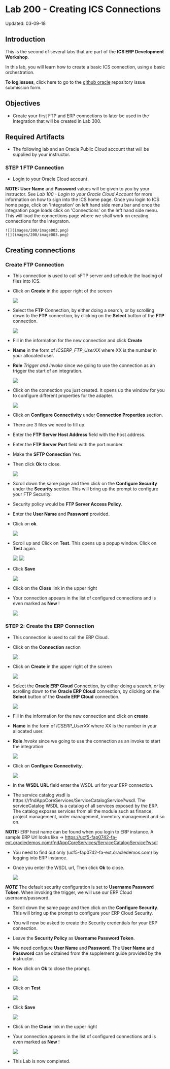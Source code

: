 # Lab 200 - Creating ICS Connections

Updated: 03-09-18

## Introduction

This is the second of several labs that are part of the **ICS ERP Development Workshop**.

In this lab, you will learn how to create a basic ICS connection, using a basic orchestration.

**To log issues**, click here to go to the [github oracle](https://github.com/oracle/learning-library/issues/new) repository issue submission form.

## Objectives

- Create your first FTP and ERP connections to later be used in the Integration that will be created in Lab 300.

## Required Artifacts

- The following lab and an Oracle Public Cloud account that will be supplied by your instructor.

### **STEP 1** FTP Connection

- Login to your Oracle Cloud account

**NOTE:** **User Name** and **Password** values will be given to you by your instructor. See _Lab 100 - Login to your Oracle Cloud Account_ for more information on how to sign into the ICS home page. Once you login to ICS home page, click on 'Integration' on left hand side menu bar and once the integration page loads click on 'Connections' on the left hand side menu. This will load the connections page where we shall work on creating connections for the integraton.

	![](images/200/image003.png)
	![](images/200/image003.png)

## Creating connections

### Create FTP Connection

- This connection is used to call sFTP server and schedule the loading of files into ICS.

- Click on **Create** in the upper right of the screen

	![](images/200/image003.png)

- Select the **FTP** Connection, by either doing a search, or by scrolling down to the **FTP** connection, by clicking on the **Select** button of the **FTP** connection.

	![](images/200/image139.png)

- Fill in the information for the new connection and click **Create**

- **Name** in the form of _ICSERP_FTP_UserXX_ where XX is the number in your allocated user.
- **Role** _Trigger and Invoke_ since we going to use the connection as an trigger the start of an integration.

	![](images/200/image148.png)

- Click on the connection you just created. It opens up the window for you to configure different properties for the adapter.

	![](images/200/image1000.png)

- Click on **Configure Connectivity** under **Connection Properties** section.

- There are 3 files we need to fill up.

- Enter the **FTP Server Host Address** field with the host address.

- Enter the **FTP Server Port** field with the port number.

- Make the **SFTP Connection** Yes.

- Then click **Ok** to close.

	![](images/200/image149.png)

- Scroll down the same page and then click on the **Configure Security** under the **Security** section. This will bring up the prompt to configure your FTP Security.

- Security policy would be **FTP Server Access Policy**.

- Enter the **User Name** and **Password** provided.

- Click on **ok**.

	![](images/200/image150.png)

- Scroll up and Click on **Test**. This opens up a popup window. Click on **Test** again.

	![](images/200/image007.png)
	![](images/200/image151.png)

- Click **Save**

	![](images/200/image008.png)

- Click on the **Close** link in the upper right

- Your connection appears in the list of configured connections and is even marked as **New** !

	![](images/200/image151a.png)

### **STEP 2**: Create the ERP Connection

- This connection is used to call the ERP Cloud.

- Click on the **Connection** section

	![](images/200/image001b.png)

- Click on **Create** in the upper right of the screen

	![](images/200/image003.png)

- Select the **Oracle ERP Cloud** Connection, by either doing a search, or by scrolling down to the **Oracle ERP Cloud** connection, by clicking on the **Select** button of the **Oracle ERP Cloud** connection.

	![](images/200/image139a.png)

- Fill in the information for the new connection and click on **create**

- **Name** in the form of _ICSERP_UserXX_ where XX is the number in your allocated user.
- **Role** _Invoke_ since we going to use the connection as an invoke to start the integration

	![](images/200/image145a.png)

- Click on **Configure Connectivity**.

	![](images/200/image141.png)

- In the **WSDL URL** field enter the WSDL url for your ERP connection.

- The service catalog wsdl is https://<ERP Host Name>/fndAppCoreServices/ServiceCatalogService?wsdl. The serviceCatalog WSDL is a catalog of all services exposed by the ERP. The catalog exposes services from all the module such as finance, project management, order management, inventory management and so on.

**NOTE:** ERP host name can be found when you login to ERP instance. A sample ERP Url looks like -> https://ucf5-fap0742-fa-ext.oracledemos.com/fndAppCoreServices/ServiceCatalogService?wsdl

- You need to find out only (ucf5-fap0742-fa-ext.oracledemos.com) by logging into ERP instance.

- Once you enter the WSDL url, Then click **Ok** to close.

	![](images/200/image146.png)

***NOTE*** The default security configuration is set to **Username Password Token**. When invoking the trigger, we will use our ERP Cloud username/password.

- Scroll down the same page and then click on the **Configure Security**. This will bring up the prompt to configure your ERP Cloud Security.

- You will now be asked to create the Security credentials for your ERP connection.

- Leave the **Security Policy** as **Username Password Token**.

- We need configure **User Name** and **Password**. The **User Name** and **Password** can be obtained from the supplement guide provided by the instructor.

- Now click on **Ok** to close the prompt.

	![](images/200/image154.png)

- Click on **Test**

	![](images/200/image007a.png)

- Click **Save**

	![](images/200/image008a.png)

- Click on the **Close** link in the upper right

- Your connection appears in the list of configured connections and is even marked as **New** !

	![](images/200/image151b.png)

- This Lab is now completed.
